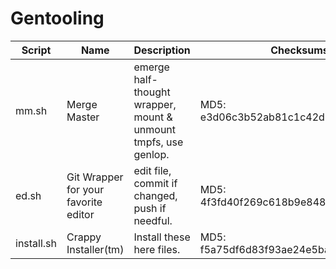 # Gentooling
Script | Name | Description | Checksums
------ | ---- | ----------- | ---------
mm.sh | Merge Master | emerge half-thought wrapper, mount & unmount tmpfs, use genlop. | MD5: e3d06c3b52ab81c1c42d7b76e09f5026 
ed.sh | Git Wrapper for your favorite editor | edit file, commit if changed, push if needful. | MD5: 4f3fd40f269c618b9e84869f90ebb03d
install.sh | Crappy Installer(tm) | Install these here files. | MD5: f5a75df6d83f93ae24e5ba397cbcac13
